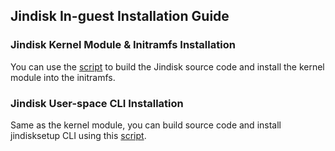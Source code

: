 ## Jindisk In-guest Installation Guide

### Jindisk Kernel Module & Initramfs Installation

You can use the [script](./install-kernel-module.sh) to build the Jindisk source code and install the kernel module into the initramfs.

### Jindisk User-space CLI Installation

Same as the kernel module, you can build source code and install jindisksetup CLI using this [script](./install-user-cli.sh).
